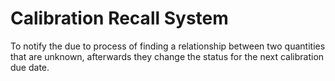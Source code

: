 # Calibration Recall System

To notify the due to process of finding a relationship between two quantities that are unknown, afterwards they change the status for the next calibration due date.
